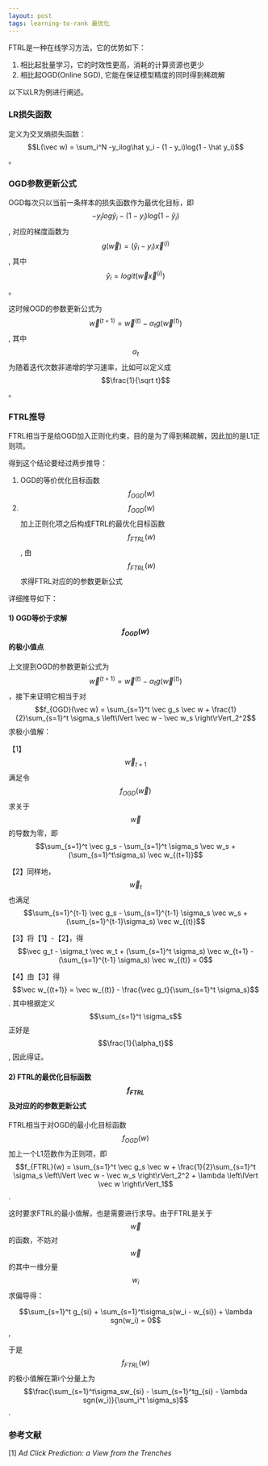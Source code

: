 ```yaml
---
layout: post
tags: learning-to-rank 最优化
---
```


FTRL是一种在线学习方法，它的优势如下：

1. 相比起批量学习，它的时效性更高，消耗的计算资源也更少
2. 相比起OGD(Online SGD), 它能在保证模型精度的同时得到稀疏解

以下以LR为例进行阐述。

### **LR损失函数**
定义为交叉熵损失函数：$$L(\vec w) = \sum_i^N -y_ilog\hat y_i - (1 - y_i)log(1 - \hat y_i)$$。

### **OGD参数更新公式**
OGD每次只以当前一条样本的损失函数作为最优化目标，即$$-y_ilog\hat y_i - (1 - y_i)log(1 - \hat y_i)$$, 对应的梯度函数为$$g(\vec w) = (\hat y_i - y_i) \vec x^{(i)}$$, 其中$$\hat y_i = logit(\vec w \vec x^{(i)})$$。

这时候OGD的参数更新公式为$$\vec w^{(t+1)} = \vec w^{(t)} - \alpha_t g(\vec w^{(t)})$$, 其中$$\alpha_t$$为随着迭代次数非递增的学习速率，比如可以定义成$$\frac{1}{\sqrt t}$$。

### **FTRL推导**
FTRL相当于是给OGD加入正则化约束，目的是为了得到稀疏解，因此加的是L1正则项。

得到这个结论要经过两步推导：

1. OGD的等价优化目标函数$$f_{OGD}(w)$$
2. $$f_{OGD}(w)$$加上正则化项之后构成FTRL的最优化目标函数$$f_{FTRL}(w)$$, 由$$f_{FTRL}(w)$$求得FTRL对应的的参数更新公式

详细推导如下：

#### **1) OGD等价于求解$$f_{OGD}(w)$$的极小值点**
上文提到OGD的参数更新公式为$$\vec w^{(t+1)} = \vec w^{(t)} - \alpha_t g(\vec w^{(t)})$$，接下来证明它相当于对$$f_{OGD}(\vec w) = \sum_{s=1}^t \vec g_s \vec w + \frac{1}{2}\sum_{s=1}^t \sigma_s  \left\lVert \vec w - \vec w_s \right\rVert_2^2$$求极小值解：

【1】$$\vec w_{t+1}$$满足令$$f_{OGD}(\vec w)$$求关于$$\vec w$$的导数为零，即$$\sum_{s=1}^t \vec g_s - \sum_{s=1}^t \sigma_s \vec w_s + (\sum_{s=1}^t\sigma_s) \vec w_{(t+1)}$$

【2】同样地，$$\vec w_t$$也满足$$\sum_{s=1}^{t-1} \vec g_s - \sum_{s=1}^{t-1} \sigma_s \vec w_s + (\sum_{s=1}^{t-1}\sigma_s) \vec w_{(t)}$$

【3】将【1】-【2】，得$$\vec g_t - \sigma_t \vec w_t + (\sum_{s=1}^t \sigma_s) \vec w_{t+1} - (\sum_{s=1}^{t-1} \sigma_s) \vec w_{(t)} = 0$$

【4】由【3】得$$\vec w_{(t+1)} = \vec w_{(t)} - \frac{\vec g_t}{\sum_{s=1}^t \sigma_s}$$. 其中根据定义$$\sum_{s=1}^t \sigma_s$$正好是$$\frac{1}{\alpha_t}$$, 因此得证。


#### **2) FTRL的最优化目标函数$$f_{FTRL}$$及对应的的参数更新公式**
FTRL相当于对OGD的最小化目标函数$$f_{OGD}(w)$$加上一个L1范数作为正则项，即$$f_{FTRL}(w) = \sum_{s=1}^t \vec g_s \vec w + \frac{1}{2}\sum_{s=1}^t \sigma_s  \left\lVert \vec w - \vec w_s \right\rVert_2^2 + \lambda \left\lVert \vec w \right\rVert_1$$. 

这时要求FTRL的最小值解，也是需要进行求导。由于FTRL是关于$$\vec w$$的函数，不妨对$$\vec w$$的其中一维分量$$w_i$$求偏导得：

$$\sum_{s=1}^t g_{si} + \sum_{s=1}^t\sigma_s(w_i - w_{si}) + \lambda sgn(w_i) = 0$$, 

于是$$f_{FTRL}(w)$$的极小值解在第i个分量上为$$\frac{\sum_{s=1}^t\sigma_sw_{si} - \sum_{s=1}^tg_{si} - \lambda sgn(w_i)}{\sum_i^t \sigma_s}$$.

### 参考文献
[1] *Ad Click Prediction: a View from the Trenches*

